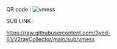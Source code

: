 QR code :
![vmess](https://github.com/3yed-61/V2rayCollector/assets/122279300/9c536a1e-7ec9-4f9f-b45a-c9419b94e266)

SUB LINK :

https://raw.githubusercontent.com/3yed-61/V2rayCollector/main/sub/vmess
